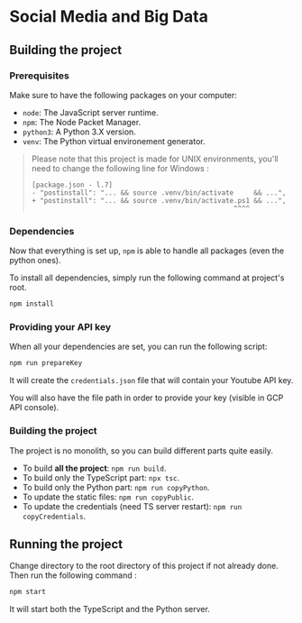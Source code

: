 # Social Media and Big Data

## Building the project

### Prerequisites

Make sure to have the following packages on your computer:
- `node`: The JavaScript server runtime.
- `npm`: The Node Packet Manager.
- `python3`: A Python 3.X version.
- `venv`: The Python virtual environement generator.

> Please note that this project is made for UNIX environments, you'll need to change the following line for Windows :
> ```
> [package.json - l.7]
> - "postinstall": "... && source .venv/bin/activate     && ...",
> + "postinstall": "... && source .venv/bin/activate.ps1 && ...",
>                                                   ^^^^
> ```

### Dependencies

Now that everything is set up, `npm` is able to handle all packages (even the python ones). 

To install all dependencies, simply run the following command at project's root.

```sh
npm install
```

### Providing your API key

When all your dependencies are set, you can run the following script:
```sh
npm run prepareKey
```
It will create the ``credentials.json`` file that will contain your Youtube API key.

You will also have the file path in order to provide your key (visible in GCP API console).

### Building the project

The project is no monolith, so you can build different parts quite easily.

- To build **all the project**: ``npm run build``.
- To build only the TypeScript part: ``npx tsc``.
- To build only the Python part: ``npm run copyPython``.
- To update the static files: ``npm run copyPublic``.
- To update the credentials (need TS server restart): ``npm run copyCredentials``.

## Running the project

Change directory to the root directory of this project if not already done.
Then run the following command :
```sh
npm start
```
It will start both the TypeScript and the Python server.